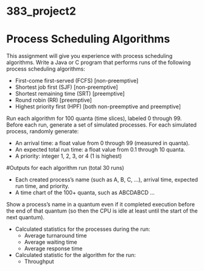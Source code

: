 
# 383_project2

# Process Scheduling Algorithms

This assignment will give you experience with process scheduling algorithms.
Write a Java or C program that performs runs of the following process scheduling algorithms:

- First-come first-served (FCFS) [non-preemptive]
- Shortest job first (SJF) [non-preemptive]
- Shortest remaining time (SRT) [preemptive]
- Round robin (RR) [preemptive]
- Highest priority first (HPF) [both non-preemptive and preemptive]

Run each algorithm for 100 quanta (time slices), labeled 0 through 99. Before each run, generate a set of simulated processes. For each simulated process, randomly generate:
- An arrival time: a float value from 0 through 99 (measured in quanta).
- An expected total run time: a float value from 0.1 through 10 quanta.
- A priority: integer 1, 2, 3, or 4 (1 is highest)


#Outputs for each algorithm run (total 30 runs)
- Each created process’s name (such as A, B, C, ...), arrival time, expected run time, and priority. 
- A time chart of the 100+ quanta, such as ABCDABCD ...

Show a process’s name in a quantum even if it completed execution before the end of that quantum (so then the CPU is idle at least until the start of the next quantum).

- Calculated statistics for the processes during the run:
  - Average turnaround time
  - Average waiting time
  - Average response time
- Calculated statistic for the algorithm for the run:
  - Throughput
